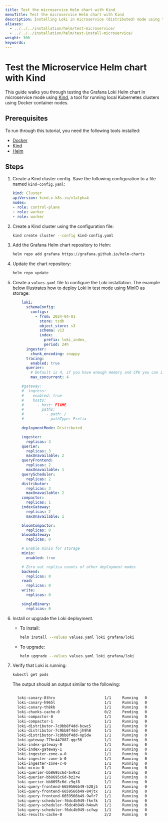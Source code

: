 ```yaml
---
title: Test the microservice Helm chart with Kind
menuTitle: Test the microservice Helm chart with Kind
description: Installing Loki in microservice (distributed) mode using the Helm chart.
aliases:
  - ../../../installation/helm/test-microservice/
  - ../../../installation/helm/test-install-microservice/
weight: 300
keywords: 
---
```



# Test the Microservice Helm chart with Kind
<!-- vale Grafana.Quotes = NO -->
<!-- vale Grafana.Quotes = YES -->

This guide walks you through testing the Grafana Loki Helm chart in microservice mode using [Kind](https://kind.sigs.k8s.io/), a tool for running local Kubernetes clusters using Docker container nodes.

## Prerequisites

To run through this tutorial, you need the following tools installed:
- [Docker](https://docs.docker.com/get-docker/)
- [Kind](https://kind.sigs.k8s.io/docs/user/quick-start/)
- [Helm](https://helm.sh/docs/intro/install/)
  
## Steps

1. Create a Kind cluster config. Save the following configuration to a file named `kind-config.yaml`:

    ```yaml
    kind: Cluster
    apiVersion: kind.x-k8s.io/v1alpha4
    nodes:
    - role: control-plane
    - role: worker
    - role: worker
    ```

2. Create a Kind cluster using the configuration file:

    ```bash
    kind create cluster --config kind-config.yaml
    ```

3. Add the Grafana Helm chart repository to Helm:

    ```bash
    helm repo add grafana https://grafana.github.io/helm-charts
    ```

4. Update the chart repository:

    ```bash
    helm repo update
    ```

5. Create a `values.yaml` file to configure the Loki installation. The example below illustrates how to deploy Loki in test mode using MinIO as storage:

    ```yaml
        loki:
          schemaConfig:
            configs:
              - from: 2024-04-01
                store: tsdb
                object_store: s3
                schema: v13
                index:
                  prefix: loki_index_
                  period: 24h
          ingester:
            chunk_encoding: snappy
          tracing:
            enabled: true
          querier:
            # Default is 4, if you have enough memory and CPU you can increase, reduce if OOMing
            max_concurrent: 4

        #gateway:
        #  ingress:
        #    enabled: true
        #    hosts:
        #      - host: FIXME
        #        paths:
        #          - path: /
        #            pathType: Prefix

        deploymentMode: Distributed

        ingester:
          replicas: 3
        querier:
          replicas: 3
          maxUnavailable: 2
        queryFrontend:
          replicas: 2
          maxUnavailable: 1
        queryScheduler:
          replicas: 2
        distributor:
          replicas: 3
          maxUnavailable: 2
        compactor:
          replicas: 1
        indexGateway:
          replicas: 2
          maxUnavailable: 1

        bloomCompactor:
          replicas: 0
        bloomGateway:
          replicas: 0

        # Enable minio for storage
        minio:
          enabled: true

        # Zero out replica counts of other deployment modes
        backend:
          replicas: 0
        read:
          replicas: 0
        write:
          replicas: 0

        singleBinary:
          replicas: 0 
    ```

6. Install or upgrade the Loki deployment.
     - To install:
        ```bash
       helm install --values values.yaml loki grafana/loki
       ```
    - To upgrade:
       ```bash
       helm upgrade --values values.yaml loki grafana/loki
       ```

7. Verify that Loki is running:

    ```bash
    kubectl get pods
    ```
    The output should an output similar to the following:

    ```bash

      loki-canary-8thrx                      1/1     Running   0          167m
      loki-canary-h965l                      1/1     Running   0          167m
      loki-canary-th8kb                      1/1     Running   0          167m
      loki-chunks-cache-0                    0/2     Pending   0          167m
      loki-compactor-0                       1/1     Running   0          167m
      loki-compactor-1                       1/1     Running   0          167m
      loki-distributor-7c9bb8f4dd-bcwc5      1/1     Running   0          167m
      loki-distributor-7c9bb8f4dd-jh9h8      1/1     Running   0          167m
      loki-distributor-7c9bb8f4dd-np5dw      1/1     Running   0          167m
      loki-gateway-77bc447887-qgc56          1/1     Running   0          167m
      loki-index-gateway-0                   1/1     Running   0          167m
      loki-index-gateway-1                   1/1     Running   0          166m
      loki-ingester-zone-a-0                 1/1     Running   0          167m
      loki-ingester-zone-b-0                 1/1     Running   0          167m
      loki-ingester-zone-c-0                 1/1     Running   0          167m
      loki-minio-0                           1/1     Running   0          167m
      loki-querier-bb8695c6d-bv9x2           1/1     Running   0          167m
      loki-querier-bb8695c6d-bz2rw           1/1     Running   0          167m
      loki-querier-bb8695c6d-z9qf8           1/1     Running   0          167m
      loki-query-frontend-6659566b49-528j5   1/1     Running   0          167m
      loki-query-frontend-6659566b49-84jtx   1/1     Running   0          167m
      loki-query-frontend-6659566b49-9wfr7   1/1     Running   0          167m
      loki-query-scheduler-f6dc4b949-fknfk   1/1     Running   0          167m
      loki-query-scheduler-f6dc4b949-h4nwh   1/1     Running   0          167m
      loki-query-scheduler-f6dc4b949-scfwp   1/1     Running   0          167m
      loki-results-cache-0                   2/2     Running   0          167m

    ```

